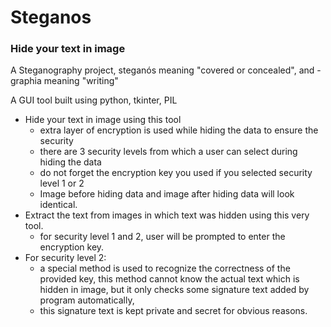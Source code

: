 # Steganos
### Hide your text in image

A Steganography project, steganós  meaning "covered or concealed", and - graphia  meaning "writing"


A GUI tool built using python, tkinter, PIL
 
* Hide your text in image using this tool
  * extra layer of encryption is used while hiding the data to ensure the security
  * there are 3 security levels from which a user can select during hiding the data
  * do not forget the encryption key you used if you selected security level 1 or 2
  * Image before hiding data and image after hiding data will look identical.
* Extract the text from images in which text was hidden using this very tool.
  * for security level 1 and 2, user will be prompted to enter the encryption key.
* For security level 2:
  * a special method is used to recognize the correctness of the provided key, this method cannot know the actual text which is hidden in image, but it only checks some signature text added by program automatically,
  * this signature text is kept private and secret for obvious reasons.
